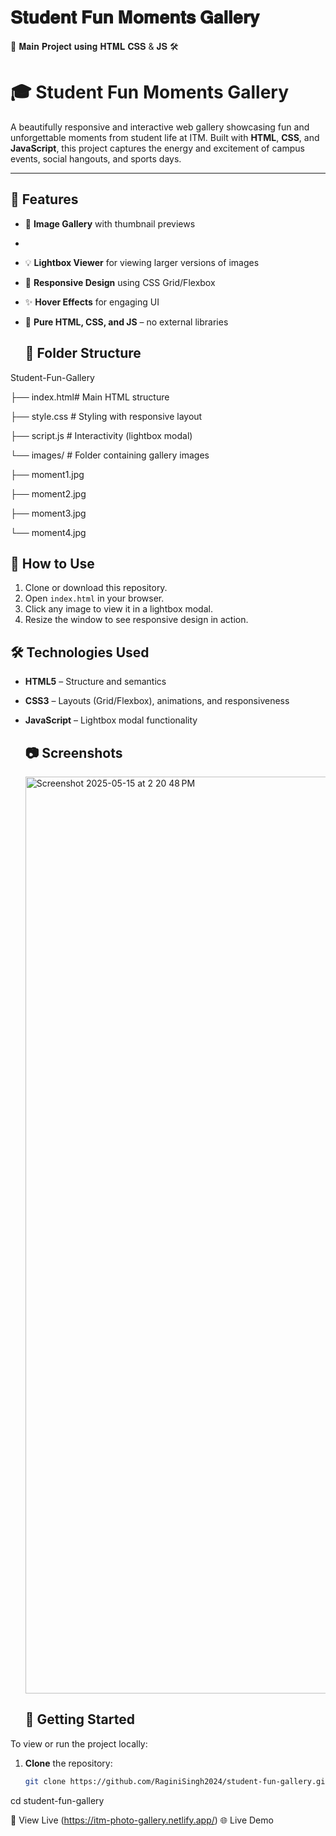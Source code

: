 # 𝐒𝐭𝐮𝐝𝐞𝐧𝐭 𝐅𝐮𝐧 𝐌𝐨𝐦𝐞𝐧𝐭𝐬 𝐆𝐚𝐥𝐥𝐞𝐫𝐲
 
🚀 𝐌𝐚𝐢𝐧 𝐏𝐫𝐨𝐣𝐞𝐜𝐭 𝐮𝐬𝐢𝐧𝐠 𝐇𝐓𝐌𝐋 𝐂𝐒𝐒 &  𝐉𝐒 🛠️

# 🎓 Student Fun Moments Gallery

A beautifully responsive and interactive web gallery showcasing fun and unforgettable moments from student life at ITM. Built with **HTML**, **CSS**, and **JavaScript**, this project captures the energy and excitement of campus events, social hangouts, and sports days.

---

## 🌟 Features

- 📸 **Image Gallery** with thumbnail previews
- 
- 💡 **Lightbox Viewer** for viewing larger versions of images
  
- 📱 **Responsive Design** using CSS Grid/Flexbox
  
- ✨ **Hover Effects** for engaging UI
  
- 🧠 **Pure HTML, CSS, and JS** – no external libraries

  ## 📂 Folder Structure

Student-Fun-Gallery
  
├── index.html# Main HTML structure

├── style.css # Styling with responsive layout

├── script.js # Interactivity (lightbox modal)

└── images/ # Folder containing gallery images

├── moment1.jpg

├── moment2.jpg

├── moment3.jpg

└── moment4.jpg

## 🚀 How to Use

1. Clone or download this repository.
2. Open `index.html` in your browser.
3. Click any image to view it in a lightbox modal.
4. Resize the window to see responsive design in action.

## 🛠️ Technologies Used

- **HTML5** – Structure and semantics
- **CSS3** – Layouts (Grid/Flexbox), animations, and responsiveness
- **JavaScript** – Lightbox modal functionality

  ## 📷 Screenshots
  
  <img width="1467" alt="Screenshot 2025-05-15 at 2 20 48 PM" src="https://github.com/user-attachments/assets/d35e2191-1791-4437-b2b8-11c5127aecc3" />

  

  ## 🚀 Getting Started

To view or run the project locally:


1. **Clone** the repository:
   ```bash
   git clone https://github.com/RaginiSingh2024/student-fun-gallery.git
   
cd student-fun-gallery 

🔗 View Live
(https://itm-photo-gallery.netlify.app/) 🌐 Live Demo





 
